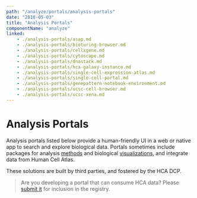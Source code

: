 ```yaml
---
path: "/analyze/portals/analysis-portals"
date: "2018-05-03"
title: "Analysis Portals"
componentName: "analyze"
linked:
    - ./analysis-portals/asap.md
    - ./analysis-portals/bioturing-browser.md
    - ./analysis-portals/cellxgene.md
    - ./analysis-portals/cytoscape.md
    - ./analysis-portals/dnastack.md
    - ./analysis-portals/hca-galaxy-instance.md
    - ./analysis-portals/single-cell-expression-atlas.md
    - ./analysis-portals/single-cell-portal.md
    - ./analysis-portals/genepattern-notebook-environment.md
    - ./analysis-portals/ucsc-cell-browser.md
    - ./analysis-portals/ucsc-xena.md
---
```


# Analysis Portals

Analysis portals listed below provide a human-friendly UI in a web or native app to search and explore biological data.  Portals sometimes include packages for analysis [methods](/analyze/methods) and biological [visualizations](/analyze/visualization), and integrate data from Human Cell Atlas.

These solutions are built by third parties, and fostered by the HCA DCP.

>Are you developing a portal that can consume HCA data? Please [submit it](/contribute/analysis-tools-registry) for inclusion in the registry.
